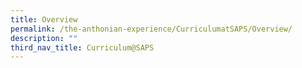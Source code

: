```yaml
---
title: Overview
permalink: /the-anthonian-experience/CurriculumatSAPS/Overview/
description: ""
third_nav_title: Curriculum@SAPS
---
```

